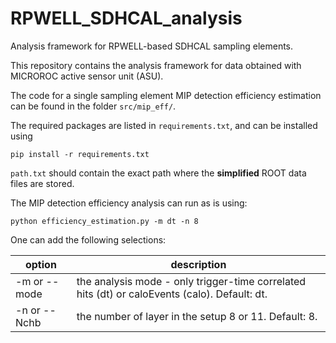 # RPWELL_SDHCAL_analysis
Analysis framework for RPWELL-based SDHCAL sampling elements.

This repository contains the analysis framework for data obtained with MICROROC active sensor unit (ASU).

The code for a single sampling element MIP detection efficiency estimation can be found in the folder ```src/mip_eff/```.

The required packages are listed in ```requirements.txt```, and can be installed using
```
pip install -r requirements.txt
```

```path.txt``` should contain the exact path where the **simplified** ROOT data files are stored.

The MIP detection efficiency analysis can run as is using:
```
python efficiency_estimation.py -m dt -n 8
```
One can add the following selections:

 | option | description |
 | --- | --- |
 | -m or --mode | the analysis mode - only trigger-time correlated hits (dt) or caloEvents (calo). Default: dt. |
 | -n or --Nchb | the number of layer in the setup 8 or 11. Default: 8. |
